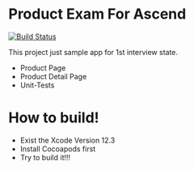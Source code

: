 # Product Exam For Ascend

[![Build Status](https://travis-ci.org/joemccann/dillinger.svg?branch=master)](https://travis-ci.org/joemccann/dillinger)

This project just sample app for 1st interview state.

  - Product Page
  - Product Detail Page
  - Unit-Tests

# How to build!

  - Exist the Xcode Version 12.3
  - Install Cocoapods first
  - Try to build it!!!
